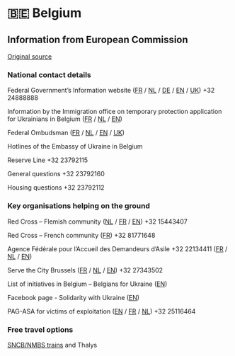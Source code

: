 # 🇧🇪 Belgium

## Information from European Commission

[Original source ](https://ec.europa.eu/info/strategy/priorities-2019-2024/stronger-europe-world/eu-solidarity-ukraine/eu-assistance-ukraine/information-people-fleeing-war-ukraine)

### National contact details

Federal Government’s Information website ([FR](https://info-ukraine.be/fr) / [NL](https://info-ukraine.be/nl) / [DE](https://info-ukraine.be/de) / [EN](https://info-ukraine.be/en) / [UK](https://info-ukraine.be/uk)) +32 24888888

Information by the Immigration office on temporary protection application for Ukrainians in Belgium ([FR](https://dofi.ibz.be/fr/themes/ukraine/protection-temporaire) / [NL](https://dofi.ibz.be/nl/themes/ukraine/tijdelijke-bescherming) / [EN](https://dofi.ibz.be/en/themes/ukraine/temporary-protection))

Federal Ombudsman ([FR](https://www.federaalombudsman.be/fr/faq-ukraine-fuite) / [NL](https://www.federaalombudsman.be/nl/faq-oekraine-gevlucht) / [EN](https://www.federaalombudsman.be/en/faq-ukraine-flee) / [UK](https://www.federaalombudsman.be/de/node/446))

Hotlines of the Embassy of Ukraine in Belgium

Reserve Line +32 23792115

General questions +32 23792160

Housing questions +32 23792112

### Key organisations helping on the ground

Red Cross – Flemish community ([NL](https://www.rodekruis.be/) / [FR](https://www.rodekruis.be/fr/) / [EN](https://www.rodekruis.be/en/)) +32 15443407

Red Cross – French community ([FR](https://www.croix-rouge.be/)) +32 81771648

Agence Fédérale pour l’Accueil des Demandeurs d’Asile +32 22134411 ([FR](https://fedasil.be/fr/actualites/accueil-des-demandeurs-dasile/accueil-des-ressortissants-ukrainiens) / [NL](https://fedasil.be/nl/nieuws/opvang-asielzoekers/opvang-van-oekraiense-burgers) / [EN](https://fedasil.be/en/news/reception-asylum-seekers/reception-ukrainian-nationals))

Serve the City Brussels ([FR](https://www.servethecity.brussels/fr/) / [NL](https://www.servethecity.brussels/nl/) / [EN](https://www.servethecity.brussels/)) +32 27343502

List of initiatives in Belgium – Belgians for Ukraine ([EN](https://linktr.ee/Belgiansforukraine))

Facebook page - Solidarity with Ukraine ([EN](https://www.facebook.com/groups/743620183286581))

PAG-ASA for victims of exploitation ([EN](https://pag-asa.be/?lang=true) / [FR](https://pag-asa.be/fr/?lang=true) / [NL](https://pag-asa.be/nl/?lang=true)) +32 25116464

### Free travel options

[SNCB/NMBS trains](https://www.belgiantrain.be/en/news/ticket-help-ukraine) and Thalys
